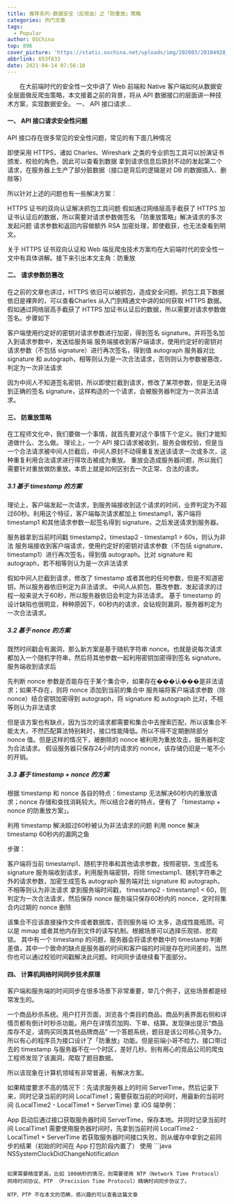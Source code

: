 ```yaml
---
title: 推荐系列-数据安全（反爬虫）之「防重放」策略
categories: 热门文章
tags:
  - Popular
author: OSChina
top: 896
cover_picture: 'https://static.oschina.net/uploads/img/202003/20104928_g2NO.jpeg'
abbrlink: 653f833
date: 2021-04-14 07:56:10
---
```


&emsp;&emsp;在大前端时代的安全性一文中讲了 Web 前端和 Native 客户端如何从数据安全层面做反爬虫策略，本文接着之前的背景，将从 API 数据接口的层面讲一种技术方案，实现数据安全。 一、 API 接口请求...
<!-- more -->

                                                                                                                                                                                         
#### 一、 API 接口请求安全性问题 
API 接口存在很多常见的安全性问题，常见的有下面几种情况 
 
 即使采用 HTTPS，诸如 Charles、Wireshark 之类的专业抓包工具可以扮演证书颁发、校验的角色，因此可以查看到数据 
 拿到请求信息后原封不动的发起第二个请求，在服务器上生产了部分脏数据（接口是背后的逻辑是对 DB 的数据插入、删除等） 
 
所以针对上述的问题也有一些解决方案： 
 
 HTTPS 证书的双向认证解决抓包工具问题 
 假如通过网络层高手截获了 HTTPS 加证书认证后的数据，所以需要对请求参数做签名 
 「防重放策略」解决请求的多次发起问题 
 请求参数和返回内容做额外 RSA 加密处理，即使截获，也无法查看到明文。 
 
关于 HTTPS 证书双向认证和 Web 端反爬虫技术方案均在大前端时代的安全性一文中有具体讲解。接下来引出本文主角：防重放 
#### 二、 请求参数防篡改 
在之前的文章也讲过，HTTPS 依旧可以被抓包，造成安全问题。抓包工具下数据依旧是裸奔的，可以查看Charles 从入门到精通文中讲的如何获取 HTTPS 数据。 
假如通过网络层高手截获了 HTTPS 加证书认证后的数据，所以需要对请求参数做签名。步骤如下 
 
 客户端使用约定好的密钥对请求参数进行加密，得到签名 signature。并将签名加入到请求参数中，发送给服务端 
 服务端接收到客户端请求，使用约定好的密钥对请求参数（不包括 signature）进行再次签名，得到值 autograph 
 服务器对比 signature 和 autograph，相等则认为是一次合法请求，否则则认为参数被篡改，判定为一次非法请求 
 
因为中间人不知道签名密钥，所以即使拦截到请求，修改了某项参数，但是无法得到正确的签名 signature，这样构造的一个请求，会被服务器判定为一次非法请求。 
#### 三、 防重放策略 
在工程师文化中，我们要做一个事情，就首先要对这个事情下个定义。我们才能知道做什么、怎么做。 
理论上，一个 API 接口请求被收到，服务会做校验，但是当一个合法请求被中间人拦截后，中间人原封不动得重复发送该请求一次或多次，这种重复利用合法请求进行得攻击被成为重放。 
重放会造成服务器问题，所以我们需要针对重放做防重放。本质上就是如何区别去一次正常、合法的请求。 
##### 3.1 基于 timestamp 的方案 
理论上，客户端发起一次请求，到服务端接收到这个请求的时间，业界判定为不超过60秒。利用这个特征，客户端每次请求都加上 timestamp1，客户端将 timestamp1 和其他请求参数一起签名得到 signature，之后发送请求到服务器。 
 
 服务器拿到当前时间戳 timestamp2，timestap2 - timestamp1 > 60s，则认为非法 
 服务端接收到客户端请求，使用约定好的密钥对请求参数（不包括 signature、timestamp1）进行再次签名，得到值 autograph。比对 signature 和 autograph，若不相等则认为是一次非法请求 
 
假如中间人拦截到请求，修改了 timestamp 或者其他的任何参数，但是不知道密钥，所以服务器依旧判定为非法请求。 中间人从抓包、篡改参数、发起请求的过程一般来说大于60秒，所以服务器依旧会判定为非法请求。 
基于 timestamp 的设计缺陷也很明显，种种原因下，60秒内的请求，会钻规则漏洞，服务器判定为一次合法请求。 
##### 3.2 基于 nonce 的方案 
既然时间戳会有漏洞，那么新方案是基于随机字符串 nonce。也就是说每次请求都加入一个随机字符串，然后将其他参数一起利用密钥加密得到签名 signature。服务端收到请求后 
 
 先判断 nonce 参数是否能存在于某个集合中，如果存在���认���是非法请求；如果不存在，则将 nonce 添加到当前的集合中 
 服务端将客户端请求参数（除 nonce）结合密钥加密得到 autograph，将 signature 和 autograph 比对，不相等则认为非法请求 
 
但是该方案也有缺点，因为当次的请求都需要和集合中去搜索匹配，所以该集合不能太大，不然匹配算法特别耗时，接口性能降低。所以不得不定期删除部分 nonce 值。但是这样的情况下，被删除的 nonce 被利用为重放攻击，服务器判定为合法请求。 
假设服务器只保存24小时内请求的 nonce，该存储仍旧是一笔不小的开销。 
##### 3.3 基于 timestamp + nonce 的方案 
根据 timestamp 和 nonce 各自的特点：timestamp 无法解决60秒内的重放请求；nonce 存储和查找消耗较大。所以结合2者的特点，便有了 「timestamp + nonce 的防重放方案」。 
 
 利用 timestamp 解决超过60秒被认为非法请求的问题 
 利用 nonce 解决 timestamp 60秒内的漏网之鱼 
 
步骤： 
 
 客户端将当前 timestamp1、随机字符串和其他请求参数，按照密钥，生成签名 signature 
 服务端收到请求，利用服务端密钥，将除 timestamp1、随机字符串之外的请求参数，加密生成签名 autograph 
 服务端对比 signature 和 autograph，不相等则认为非法请求 
 拿到服务端时间戳， timestamp2 - timestamp1 < 60，则判定为一次合法请求，然后保存 nonce 
 服务端只保存60秒内的 nonce，定时将集合内过期的 nonce 删除 
 
该集合不应该直接操作文件或者数据库，否则服务端 IO 太多，造成性能瓶颈。可以是 mmap 或者其他内存到文件的读写机制。根据场景可以选择乐观锁、悲观锁。 
其中有一个 timestamp 的问题，服务器会将请求参数中的 timestamp 判断差值，其中一个致命的缺点是服务器的时间和客户端的时间是存在时间差的，当然你也可以通过校验时间戳解决此问题。时间同步请继续看下面部分。 
#### 四、 计算机网络时间同步技术原理 
客户端和服务端的时间同步在很多场景下非常重要，举几个例子，这些场景都是经常发生的。 
 
 一个商品秒杀系统。用户打开页面，浏览各个类目的商品，商品列表界面右侧和详情页都有倒计时秒杀功能。用户在详情页加购、下单、结算。发现弹出提示“商品库存不足，请购买同类其他品牌商品” 
 一个答题系统，题目是该公司核心竞争力。所以有心的程序员为接口设计了「防重放」功能。但是前端小哥不给力，接口带过去的 timestamp 与服务器不在一个时区，差好几秒。别有用心的竞品公司的爬虫工程师发现了该漏洞，爬取了题目数据。 
 
所以该现象在计算机领域有非常普遍，有解决方案。 
 
  如果精度要求不高的情况下：先请求服务器上的时间 ServerTime，然后记录下来，同时记录当前的时间 LocalTime1；需要获取当前的时间时，用最新的当前时间 (LocalTime2 - LocalTime1 + ServerTime) 拿 iOS 端举例： 
   
   App 启动后通过接口获取服务器时间 ServerTime，保存本地。并同时记录当前时间 LocalTime1 
   需要使用服务器时间时，先拿到当前时间 LocalTime2 - LocalTime1 + ServerTime 
   若获取服务器时间接口失败，则从缓存中拿到之前同步的结果（初始的时间在 App 打包阶段内置了） 
   使用  ```java 
  NSSystemClockDidChangeNotification
  ```  监测系统时间发生改变，若变化则重新获取接口，进行时同步 
    
  如果需要精度更高，比如 100纳秒的情况，则需要使用 NTP（Network Time Protocol）网络时间协议、PTP （Precision Time Protocol）精确时间同步协议了。  
 
NTP、PTP 不在本文的范畴，感兴趣的可以查看这篇文章
                                        
